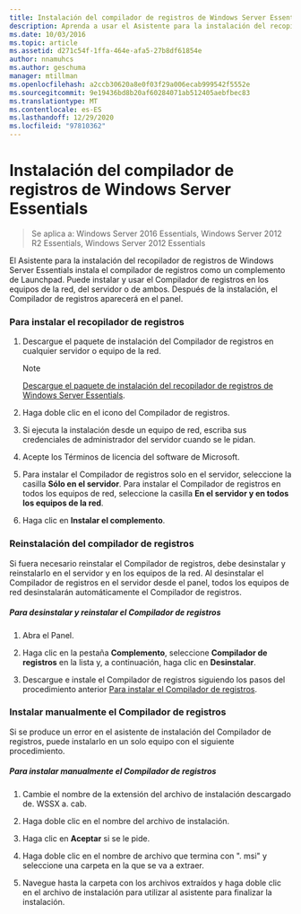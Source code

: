 ```yaml
---
title: Instalación del compilador de registros de Windows Server Essentials
description: Aprenda a usar el Asistente para la instalación del recopilador de registros para instalar el compilador de registros como un complemento de Launchpad.
ms.date: 10/03/2016
ms.topic: article
ms.assetid: d271c54f-1ffa-464e-afa5-27b8df61854e
author: nnamuhcs
ms.author: geschuma
manager: mtillman
ms.openlocfilehash: a2ccb30620a8e0f03f29a006ecab999542f5552e
ms.sourcegitcommit: 9e19436bd8b20af60284071ab512405aebfbec83
ms.translationtype: MT
ms.contentlocale: es-ES
ms.lasthandoff: 12/29/2020
ms.locfileid: "97810362"
---
```

# <a name="install-the-windows-server-essentials-log-collector"></a>Instalación del compilador de registros de Windows Server Essentials

>Se aplica a: Windows Server 2016 Essentials, Windows Server 2012 R2 Essentials, Windows Server 2012 Essentials

El Asistente para la instalación del recopilador de registros de Windows Server Essentials instala el compilador de registros como un complemento de Launchpad. Puede instalar y usar el Compilador de registros en los equipos de la red, del servidor o de ambos. Después de la instalación, el Compilador de registros aparecerá en el panel.

###  <a name="to-install-the-log-collector"></a><a name="BKMK_ToInstall"></a> Para instalar el recopilador de registros

1.  Descargue el paquete de instalación del Compilador de registros en cualquier servidor o equipo de la red.

    > [!NOTE]
    > [Descargue el paquete de instalación del recopilador de registros de Windows Server Essentials](https://www.microsoft.com/download/details.aspx?id=34821).

2.  Haga doble clic en el icono del Compilador de registros.

3.  Si ejecuta la instalación desde un equipo de red, escriba sus credenciales de administrador del servidor cuando se le pidan.

4.  Acepte los Términos de licencia del software de Microsoft.

5.  Para instalar el Compilador de registros solo en el servidor, seleccione la casilla **Sólo en el servidor**. Para instalar el Compilador de registros en todos los equipos de red, seleccione la casilla **En el servidor y en todos los equipos de la red**.

6.  Haga clic en **Instalar el complemento**.

###  <a name="reinstalling-the-log-collector"></a><a name="BKMK_Reinstall"></a> Reinstalación del compilador de registros
 Si fuera necesario reinstalar el Compilador de registros, debe desinstalar y reinstalarlo en el servidor y en los equipos de la red. Al desinstalar el Compilador de registros en el servidor desde el panel, todos los equipos de red desinstalarán automáticamente el Compilador de registros.

##### <a name="to-uninstall-and-reinstall-the-log-collector"></a>Para desinstalar y reinstalar el Compilador de registros

1.  Abra el Panel.

2.  Haga clic en la pestaña **Complemento**, seleccione **Compilador de registros** en la lista y, a continuación, haga clic en **Desinstalar**.

3.  Descargue e instale el Compilador de registros siguiendo los pasos del procedimiento anterior [Para instalar el Compilador de registros](Install-the-Windows-Server-Essentials-Log-Collector.md#BKMK_ToInstall).

### <a name="manually-install-the-log-collector"></a>Instalar manualmente el Compilador de registros
 Si se produce un error en el asistente de instalación del Compilador de registros, puede instalarlo en un solo equipo con el siguiente procedimiento.

##### <a name="to-manually-install-the-log-collector"></a>Para instalar manualmente el Compilador de registros

1.  Cambie el nombre de la extensión del archivo de instalación descargado de. WSSX a. cab.

2.  Haga doble clic en el nombre del archivo de instalación.

3.  Haga clic en **Aceptar** si se le pide.

4.  Haga doble clic en el nombre de archivo que termina con ". msi" y seleccione una carpeta en la que se va a extraer.

5.  Navegue hasta la carpeta con los archivos extraídos y haga doble clic en el archivo de instalación para utilizar al asistente para finalizar la instalación.
